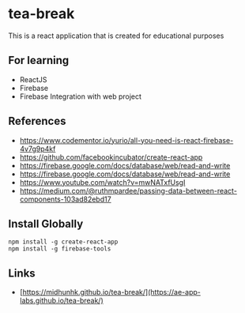 # tea-break
This is a react application that is created for educational purposes

## For learning
 - ReactJS
 - Firebase
 - Firebase Integration with web project

## References
 - https://www.codementor.io/yurio/all-you-need-is-react-firebase-4v7g9p4kf
 - https://github.com/facebookincubator/create-react-app
 - https://firebase.google.com/docs/database/web/read-and-write
 - https://firebase.google.com/docs/database/web/read-and-write
 - https://www.youtube.com/watch?v=mwNATxfUsgI
 - https://medium.com/@ruthmpardee/passing-data-between-react-components-103ad82ebd17

## Install Globally
 `npm install -g create-react-app`  
 `npm install -g firebase-tools`  

## Links
 - [https://midhunhk.github.io/tea-break/](https://ae-app-labs.github.io/tea-break/)
